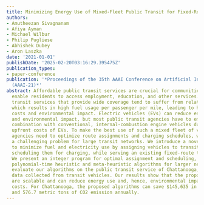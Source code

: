 ```yaml
---
title: Minimizing Energy Use of Mixed-Fleet Public Transit for Fixed-Route Service
authors:
- Amutheezan Sivagnanam
- Afiya Ayman
- Michael Wilbur
- Philip Pugliese
- Abhishek Dubey
- Aron Laszka
date: '2021-01-01'
publishDate: '2025-02-20T03:16:29.395475Z'
publication_types:
- paper-conference
publication: '*Proceedings of the 35th AAAI Conference on Artificial Intelligence
  (AAAI-21)*'
abstract: Affordable public transit services are crucial for communities since they
  enable residents to access employment, education, and other services. Unfortunately,
  transit services that provide wide coverage tend to suffer from relatively low utilization,
  which results in high fuel usage per passenger per mile, leading to high operating
  costs and environmental impact. Electric vehicles (EVs) can reduce energy costs
  and environmental impact, but most public transit agencies have to employ them in
  combination with conventional, internal-combustion engine vehicles due to the high
  upfront costs of EVs. To make the best use of such a mixed fleet of vehicles, transit
  agencies need to optimize route assignments and charging schedules, which presents
  a challenging problem for large transit networks. We introduce a novel problem formulation
  to minimize fuel and electricity use by assigning vehicles to transit trips and
  scheduling them for charging, while serving an existing fixed-route transit schedule.
  We present an integer program for optimal assignment and scheduling, and we propose
  polynomial-time heuristic and meta-heuristic algorithms for larger networks. We
  evaluate our algorithms on the public transit service of Chattanooga, TN using operational
  data collected from transit vehicles. Our results show that the proposed algorithms
  are scalable and can reduce energy use and, hence, environmental impact and operational
  costs. For Chattanooga, the proposed algorithms can save $145,635 in energy costs
  and 576.7 metric tons of CO2 emission annually.
---
```

